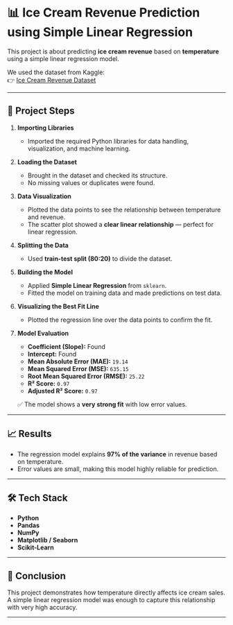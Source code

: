 # 📊 Ice Cream Revenue Prediction using Simple Linear Regression

This project is about predicting **ice cream revenue** based on **temperature** using a simple linear regression model.  

We used the dataset from Kaggle:  
👉 [Ice Cream Revenue Dataset](https://www.kaggle.com/datasets/vinicius150987/ice-cream-revenue)

---

## 🚀 Project Steps

1. **Importing Libraries**  
   - Imported the required Python libraries for data handling, visualization, and machine learning.  

2. **Loading the Dataset**  
   - Brought in the dataset and checked its structure.  
   - No missing values or duplicates were found.  

3. **Data Visualization**  
   - Plotted the data points to see the relationship between temperature and revenue.  
   - The scatter plot showed a **clear linear relationship** — perfect for linear regression.  

4. **Splitting the Data**  
   - Used **train-test split (80:20)** to divide the dataset.  

5. **Building the Model**  
   - Applied **Simple Linear Regression** from `sklearn`.  
   - Fitted the model on training data and made predictions on test data.  

6. **Visualizing the Best Fit Line**  
   - Plotted the regression line over the data points to confirm the fit.  

7. **Model Evaluation**  
   - **Coefficient (Slope):** Found  
   - **Intercept:** Found  
   - **Mean Absolute Error (MAE):** `19.14`  
   - **Mean Squared Error (MSE):** `635.15`  
   - **Root Mean Squared Error (RMSE):** `25.22`  
   - **R² Score:** `0.97`  
   - **Adjusted R² Score:** `0.97`  

   ✅ The model shows a **very strong fit** with low error values.  

---

## 📈 Results

- The regression model explains **97% of the variance** in revenue based on temperature.  
- Error values are small, making this model highly reliable for prediction.  

---

## 🛠️ Tech Stack

- **Python**  
- **Pandas**  
- **NumPy**  
- **Matplotlib / Seaborn**  
- **Scikit-Learn**  

---

## 📌 Conclusion

This project demonstrates how temperature directly affects ice cream sales.  
A simple linear regression model was enough to capture this relationship with very high accuracy.  

---

